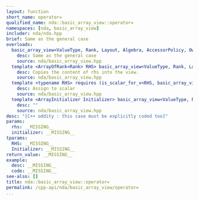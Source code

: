 ```yaml
---
layout: function
short_name: operator=
qualified_name: nda::basic_array_view::operator=
namespaces: [nda, basic_array_view]
includer: nda/nda.hpp
brief: Same as the general case
overloads:
  basic_array_view<ValueType, Rank, Layout, Algebra, AccessorPolicy, OwningPolicy> & operator=(const basic_array_view<ValueType, Rank, Layout, Algebra, AccessorPolicy, OwningPolicy> & rhs) noexcept:
    desc: Same as the general case
    source: nda/basic_array_view.hpp
  template <ArrayOfRank<Rank> RHS> basic_array_view<ValueType, Rank, Layout, Algebra, AccessorPolicy, OwningPolicy> & operator=(const RHS & rhs) noexcept:
    desc: Copies the content of rhs into the view.
    source: nda/basic_array_view.hpp
  template <typename RHS> requires (is_scalar_for_v<RHS, basic_array_view>) basic_array_view<ValueType, Rank, Layout, Algebra, AccessorPolicy, OwningPolicy> & operator=(const RHS & rhs) noexcept:
    desc: Assign to scalar
    source: nda/basic_array_view.hpp
  template <ArrayInitializer Initializer> basic_array_view<ValueType, Rank, Layout, Algebra, AccessorPolicy, OwningPolicy> & operator=(const Initializer & initializer) noexcept:
    desc: ""
    source: nda/basic_array_view.hpp
desc: "[C++ oddity : this case must be explicitly coded too]"
params:
  rhs: __MISSING__
  initializer: __MISSING__
tparams:
  RHS: __MISSING__
  Initializer: __MISSING__
return_value: __MISSING__
example:
  desc: __MISSING__
  code: __MISSING__
see-also: []
title: nda::basic_array_view::operator=
permalink: /cpp-api/nda/basic_array_view/operator=
...
```


